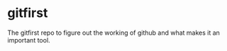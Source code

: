 # gitfirst
The gitfirst repo to figure out the working of github and what makes it an important tool.
